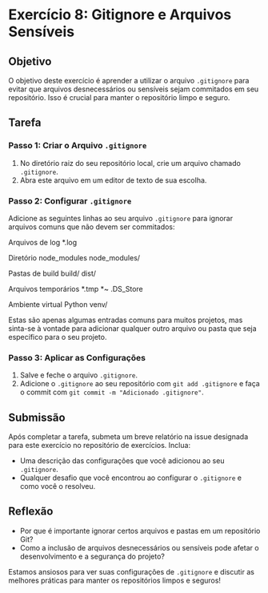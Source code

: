 # Exercício 8: Gitignore e Arquivos Sensíveis

## Objetivo

O objetivo deste exercício é aprender a utilizar o arquivo `.gitignore` para evitar que arquivos desnecessários ou sensíveis sejam commitados em seu repositório. Isso é crucial para manter o repositório limpo e seguro.

## Tarefa

### Passo 1: Criar o Arquivo `.gitignore`

1. No diretório raiz do seu repositório local, crie um arquivo chamado `.gitignore`.
2. Abra este arquivo em um editor de texto de sua escolha.

### Passo 2: Configurar `.gitignore`

Adicione as seguintes linhas ao seu arquivo `.gitignore` para ignorar arquivos comuns que não devem ser commitados:

Arquivos de log
*.log

Diretório node_modules
node_modules/

Pastas de build
build/
dist/

Arquivos temporários
*.tmp
*~
.DS_Store

Ambiente virtual Python
venv/


Estas são apenas algumas entradas comuns para muitos projetos, mas sinta-se à vontade para adicionar qualquer outro arquivo ou pasta que seja específico para o seu projeto.

### Passo 3: Aplicar as Configurações

1. Salve e feche o arquivo `.gitignore`.
2. Adicione o `.gitignore` ao seu repositório com `git add .gitignore` e faça o commit com `git commit -m "Adicionado .gitignore"`.

## Submissão

Após completar a tarefa, submeta um breve relatório na issue designada para este exercício no repositório de exercícios. Inclua:
- Uma descrição das configurações que você adicionou ao seu `.gitignore`.
- Qualquer desafio que você encontrou ao configurar o `.gitignore` e como você o resolveu.

## Reflexão

- Por que é importante ignorar certos arquivos e pastas em um repositório Git?
- Como a inclusão de arquivos desnecessários ou sensíveis pode afetar o desenvolvimento e a segurança do projeto?

Estamos ansiosos para ver suas configurações de `.gitignore` e discutir as melhores práticas para manter os repositórios limpos e seguros!
